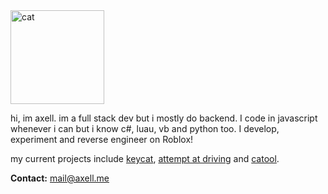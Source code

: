 <img src="https://static.wikia.nocookie.net/silly-cat/images/8/86/Uncle.png" alt="cat" width="150"/>

hi, im axell. im a full stack dev but i mostly do backend. I code in javascript whenever i can but i know c#, luau, vb and python too. I develop, experiment and reverse engineer on Roblox!

my current projects include [keycat](https://github.com/pyrretsoftware/keycat), [attempt at driving](https://www.roblox.com/games/15294134143/attempt-at-driving) and [catool](https://catool.axell.me).

**Contact:** [mail@axell.me](mailto:mail@axell.me)
